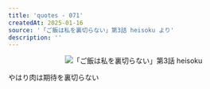 ```yaml
---
title: 'quotes - 071'
createdAt: 2025-01-16
source: '「ご飯は私を裏切らない」第3話 heisoku より'
description: ''
---
```

<div style="display:flex;justify-content: center; margin-bottom:1em;">
<img src="https://i.gyazo.com/b540dc7e578f93596dccfd1484984f27.png" alt="「ご飯は私を裏切らない」第3話 heisoku"  style="width: unset; max-height: 400px;">
</div>
やはり肉は期待を裏切らない